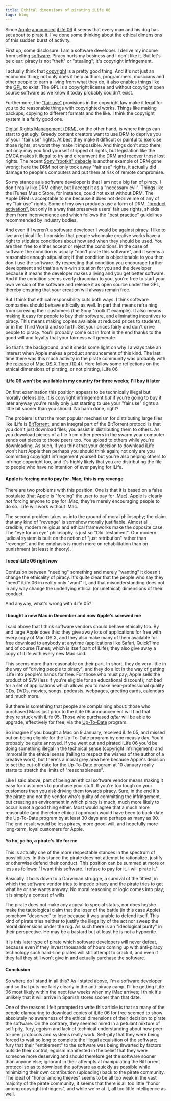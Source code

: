 ```yaml
---
title: Ethical dimensions of pirating iLife 06
tags: blog
---
```


Since [Apple](http://www.apple.com/) [announced](http://www.apple.com/pr/library/2006/jan/10ilife.html) [iLife 06](http://www.apple.com/ilife/) it seems that every man and his dog has set about to pirate it. I've done some thinking about the ethical dimensions of this sudden burst of activity.

First up, some disclosure. I am a software developer. I derive my income from selling [software](http://wincent.dev/a/products/). Piracy hurts my business and I don't like it. But let's be clear: piracy is not "theft" or "stealing"; it's copyright infringement.

I actually think that [copyright](http://www.copyright.gov/) is a pretty good thing. And it's not just an economic thing; not only does it help authors, programmers, musicians and other people to earn a living from what they do, it also enables things like the [GPL](http://www.gnu.org/copyleft/gpl.html) to exist. The GPL is a copyright license and without copyright open source software as we know it today probably couldn't exist.

Furthermore, the ["fair use"](http://www.copyright.gov/fls/fl102.html) provisions in the copyright law make it legal for you to do reasonable things with copyrighted works. Things like making backups, copying to different formats and the like. I think the copyright system is a fairly good one.

[Digital Rights Management (DRM)](http://en.wikipedia.org/wiki/Digital_rights_management), on the other hand, is where things can start to get ugly. Greedy content creators want to use DRM to deprive you of your "fair use" rights. At best they make it difficult or painful to exercise those rights; at worst they make it impossible. And things don't stop there; not only may you find yourself stripped of rights, but legislation like the [DMCA](http://en.wikipedia.org/wiki/DMCA) makes it illegal to try and circumvent the DRM and recover those lost rights. The recent [Sony "rootkit" debacle](http://en.wikipedia.org/wiki/Sony_rootkit) is another example of DRM gone wrong; here the DRM not only took away "fair use" rights, it actually did damage to people's computers and put them at risk of remote compromise.

So my stance as a software developer is that I am not a big fan of piracy. I don't really like DRM either, but I accept it as a "necessary evil". Things like the iTunes Music Store, for instance, could not exist without DRM. The Apple DRM is acceptable to me because it does not deprive me of any of my "fair use" rights. Some of my own products use a form of DRM, ["product activation"](http://wincent.dev/a/support/activation/), but only in a way that preserves users' fair use rights, shields them from inconvenience and which follows the ["best practice"](http://wincent.dev/a/support/activation/) guidelines recommended by industry bodies.

And even if I weren't a software developer I would be against piracy. I like to live an ethical life. I consider that people who make creative works have a right to stipulate conditions about how and when they should be used. You are then free to either accept or reject the conditions. In the case of software the condition is usually "don't pirate this software", and it seems a reasonable enough stipulation; if that condition is objectionable to you then don't use the software. By respecting that condition you encourage further development and that's a win-win situation for you and the developer because it means the developer makes a living and you get better software. And if the condition seems overly draconian to you, you're free to start your own version of the software and release it as open source under the GPL, thereby ensuring that your creation will always remain free.

But I think that ethical responsibility cuts both ways. I think software companies should behave ethically as well. In part that means refraining from screwing their customers (the Sony "rootkit" example). It also means making it easy for people to buy their software, and eliminating incentives to piracy. This means making copies available at reduced prices to students, or in the Third World and so forth. Set your prices fairly and don't drive people to piracy. You'll probably come out in front in the end thanks to the good will and loyalty that your fairness will generate.

So that's the background, and it sheds some light on why I always take an interest when Apple makes a product announcement of this kind. The last time there was this much activity in the pirate community was probably with the [release](http://www.apple.com/pr/library/2005/apr/12tiger.html) of [Mac OS X Tiger (10.4)](http://www.apple.com/macosx/). Here follow some reflections on the ethical dimensions of pirating, or not pirating, iLife 06.

#### iLife 06 won't be available in my country for three weeks; I'll buy it later

On first examination this position appears to be technically illegal but morally defensible. It _is_ copyright infringement _but_ if you're going to buy it later anyway you're really only just starting to use your "fair use" rights a little bit sooner than you should. No harm done, right?

The problem is that the most popular mechanism for distributing large files like iLife is [BitTorrent](http://www.bittorrent.com/), and an integral part of the BitTorrent protocol is that you don't just download files; you assist in distributing them to others. As you download pieces of a file from other peers in the swarm your computer sends out pieces to those peers too. You upload to others while you're downloading. As such, if you think that your decision to download iLife won't hurt Apple then perhaps you should think again; not only are you committing copyright infringement yourself but you're also helping others to infringe copyright too, and it's highly likely that you are distributing the file to people who have no intention of ever paying for iLife.

#### Apple is forcing me to pay for .Mac; this is my revenge

There are two problems with this position. One is that it is based on a false postulate (that Apple is "forcing" the user to pay for [.Mac](http://www.apple.com/dotmac/)). Apple is clearly _not_ forcing anyone to pay for .Mac, they're merely encouraging people to do so. iLife will work without .Mac.

The second problem takes us into the ground of moral philosophy; the claim that any kind of "revenge" is somehow morally justifiable. Almost all credible, modern religious and ethical frameworks make the opposite case. The "eye for an eye" philosophy is just so "Old Testament". Our modern judicial system is built on the notion of "just retribution" rather than "revenge", and the emphasis is much more on rehabilitation than on punishment (at least in theory).

#### I _need_ iLife 06 right _now_

Confusion between "needing" something and merely "wanting" it doesn't change the ethicality of piracy. It's quite clear that the people who say they "need" iLife 06 in reality only "want" it, and that misunderstanding does not in any way change the underlying ethical (or unethical) dimensions of their conduct.

And anyway, what's wrong with iLife 05?

#### I bought a new Mac in December and now Apple's screwed me

I said above that I think software vendors should behave ethically too. By and large Apple does this: they give away lots of applications for free with every copy of Mac OS X, and they also make many of them available for free download to anybody at anytime (applications like Safari, QuickTime and of course iTunes; which is itself part of iLife); they also give away a copy of iLife with every new Mac sold.

This seems more than reasonable on their part. In short, they do very little in the way of "driving people to piracy", and they do a lot in the way of getting iLife into people's hands for free. For those who must pay, Apple sells the product of \$79 (less if you're eligible for an educational discount); not bad for a set of applications which allows you to make near-professional quality CDs, DVDs, movies, songs, podcasts, webpages, greeting cards, calendars and much more.

But there is something that people are complaining about: those who purchased Macs just prior to the iLife 06 announcement will find that they're stuck with iLife 05. Those who purchased _after_ will be able to upgrade, effectively for free, via the [Up-To-Date](http://www.apple.com/ilife/uptodate/) program.

So imagine if you bought a Mac on 9 January, received iLife 05, and missed out on being eligible for the Up-To-Date program by one measly day. You'd probably be quite annoyed. If you went out and pirated iLife 06 you'd be doing something illegal in the technical sense (copyright infringement) and immoral in the ethical sense (failing to respect the wishes of the author of a creative work), but there's a moral grey area here because Apple's decision to set the cut-off date for the Up-To-Date program at 10 January really starts to stretch the limits of "reasonableness".

Like I said above, part of being an ethical software vendor means making it easy for customers to purchase your stuff. If you're too tough on your customers then you risk driving them towards piracy. Sure, in the end it's the pirate and not the vendor who's guilty of committing the infringement, but creating an environment in which piracy is much, much more likely to occur is not a good thing either. Most would agree that a much more reasonable (and therefore ethical) approach would have been to back-date the Up-To-Date program by at least 30 days and perhaps as many as 90. The end result would be less piracy, more good-will, and hopefully more long-term, loyal customers for Apple.

#### Yo ho, yo ho, a pirate's life for me

This is actually one of the more respectable stances in the spectrum of possibilities. In this stance the pirate does not attempt to rationalize, justify or otherwise defend their conduct. This position can be summed at more or less as follows: "I want this software. I refuse to pay for it. I will pirate it."

Basically it boils down to a Darwinian struggle, a survival of the fittest, in which the software vendor tries to impede piracy and the pirate tries to get what he or she wants anyway. No moral reasoning or logic comes into play; it is simply a contest of wills.

The pirate does not make any appeal to special status, nor does he/she make the tautological claim that the loser of the battle (in this case Apple) somehow "deserved" to lose because it was unable to defend itself. This kind of pirate tries neither to justify the illegality of the act nor sweep the moral dimensions under the rug. As such there is an "ideological purity" in their perspective. He may be a bastard but at least he is not a hypocrite.

It is this later type of pirate which software developers will never defeat, because even if they invest thousands of hours coming up with anti-piracy technology such hard-line pirates will still attempt to crack it, and even if they fail they still won't give in and actually purchase the software.

#### Conclusion

So where do I stand in all this? As I stated above, I'm a software developer and so that puts me fairly clearly in the anti-piracy camp. I'll be getting iLife 06 most likely within the next few weeks when my iMac arrives; I think it's unlikely that it will arrive in Spanish stores sooner than that date.

One of the reasons I felt prompted to write this article is that so many of the people clamouring to download copies of iLife 06 for free seemed to show absolutely no awareness of the ethical dimensions of their decision to pirate the software. On the contrary, they seemed mired in a petulant mixture of self-pity, fury, egoism and lack of technical understanding about how peer-to-peer protocols and systems really work. Self-pity that they were being forced to wait so long to complete the illegal acquisition of the software; fury that their "entitlement" to the software was being thwarted by factors outside their control; egoism manifested in the belief that they were someone more deserving and should therefore get the software sooner than anyone else; ignorant in their attempts at manipulating the BitTorrent protocol so as to download the software as quickly as possible while minimizing their own contribution (uploading) back to the pirate community. The ideal of "honor among thieves" seems to be all too weak in the vast majority of the pirate community; it seems that there is all too little "honor among copyright infringers", and while we're at it, all too little intelligence as well.
